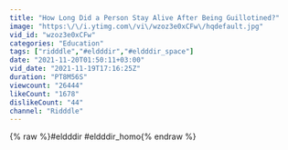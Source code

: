 ```yaml
---
title: "How Long Did a Person Stay Alive After Being Guillotined?"
image: "https:\/\/i.ytimg.com\/vi\/wzoz3e0xCFw\/hqdefault.jpg"
vid_id: "wzoz3e0xCFw"
categories: "Education"
tags: ["ridddle","#eldddir","#eldddir_space"]
date: "2021-11-20T01:50:11+03:00"
vid_date: "2021-11-19T17:16:25Z"
duration: "PT8M56S"
viewcount: "26444"
likeCount: "1678"
dislikeCount: "44"
channel: "Ridddle"
---
```

{% raw %}#eldddir  #eldddir_homo{% endraw %}
